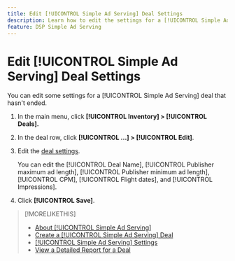 ```yaml
---
title: Edit [!UICONTROL Simple Ad Serving] Deal Settings
description: Learn how to edit the settings for a [!UICONTROL Simple Ad Serving] deal.
feature: DSP Simple Ad Serving
---
```

# Edit [!UICONTROL Simple Ad Serving] Deal Settings

You can edit some settings for a [!UICONTROL Simple Ad Serving] deal that hasn't ended.

1. In the main menu, click **[!UICONTROL Inventory] > [!UICONTROL Deals].**

1. In the deal row, click  **[!UICONTROL ...] > [!UICONTROL Edit]**.

1. Edit the [deal settings](simple-deal-settings.md).

    You can edit the [!UICONTROL Deal Name], [!UICONTROL Publisher maximum ad length], [!UICONTROL Publisher minimum ad length], [!UICONTROL CPM], [!UICONTROL Flight dates], and [!UICONTROL Impressions].

1. Click **[!UICONTROL Save]**.

>[!MORELIKETHIS]
>
>* [About [!UICONTROL Simple Ad Serving]](simple-deal-about.md)
>* [Create a [!UICONTROL Simple Ad Serving] Deal](simple-deal-create.md)
>* [[!UICONTROL Simple Ad Serving] Settings](simple-deal-settings.md)
>* [View a Detailed Report for a Deal](/help/dsp/inventory/deal-view-report.md)

<!-- add back when reimplemented:
>* [View Event-Tracking Pixels for a [!UICONTROL Simple Ad Serving] Deal](simple-deal-show-pixels.md)
-->
